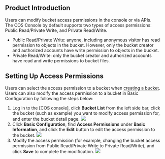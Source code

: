 ## Product Introduction

Users can modify bucket access permissions in the console or via APIs. The COS Console by default supports two types of access permissions: Public Read/Private Write, and Private Read/Write.

- Public Read/Private Write: anyone, including anonymous visitor has read permission to objects in the bucket. However, only the bucket creator and authorized accounts have write permission to objects in the bucket.
- Private Read/Write: only the bucket creator and authorized accounts have read and write permissions to bucket files.

## Setting Up Access Permissions

Users can select the access permission to a bucket when [creating a bucket](https://cloud.tencent.com/document/product/436/6232). Users can also modify the access permission to a bucket in Basic Configuration by following the steps below:

1. Log in to the [COS console], click **Bucket List** from the left side bar, click the bucket (such as example) you want to modify access permission for, and enter the bucket detail page.
   ![](//mc.qcloudimg.com/static/img/b51d5a77d53c3416324ea3eb283c788c/image.png)
2. Click **Basic Configuration**, find **Access Permissions** under **Basic Information**, and click the **Edit** button to edit the access permission to the bucket.
   ![](//mc.qcloudimg.com/static/img/2c3e0f2bae1c673ef507ddd642c50fd5/image.png)
3. Modify the access permission (for example, changing the bucket access permission from Public Read/Private Write to Private Read/Write), and click **Save** to complete the modification.
   ![](//mc.qcloudimg.com/static/img/f266c0326c89ee1c9d8f545be0504b4d/image.png)
